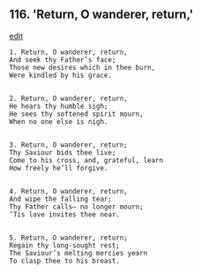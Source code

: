 
## 116.  'Return, O wanderer, return,'
[edit](https://docs.google.com/document/d/1MBRf50n_ENa_A%2DRBYLYRORPlNdmXJc3u/edit?mode=html)



    1. Return, O wanderer, return,
    And seek thy Father’s face;
    Those new desires which in thee burn,
    Were kindled by his grace.


    2. Return, O wanderer, return,
    He hears thy humble sigh;
    He sees thy softened spirit mourn,
    When no one else is nigh.


    3. Return, O wanderer, return;
    Thy Saviour bids thee live;
    Come to his cross, and, grateful, learn
    How freely he’ll forgive.


    4. Return, O wanderer, return,
    And wipe the falling tear;
    Thy Father calls— no longer mourn;
    ’Tis love invites thee near.


    5. Return, O wanderer, return;
    Regain thy long-sought rest;
    The Saviour’s melting mercies yearn
    To clasp thee to his breast.

